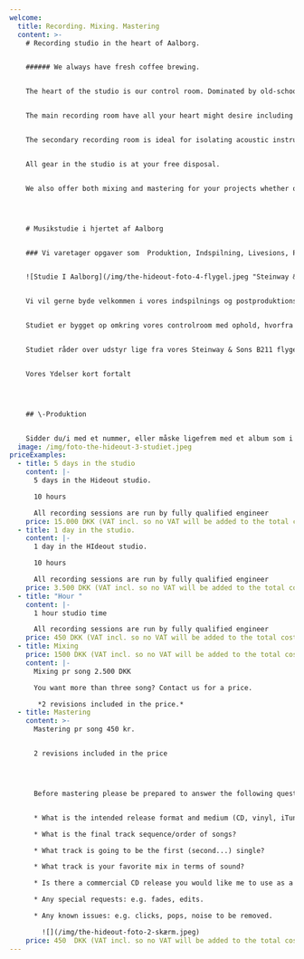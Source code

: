 ```yaml
---
welcome:
  title: Recording. Mixing. Mastering
  content: >-
    # Recording studio in the heart of Aalborg.  


    ###### We always have fresh coffee brewing.


    The heart of the studio is our control room. Dominated by old-school analogue equipment combined with modern hardware and software. 


    The main recording room have all your heart might desire including old Vox and Fender amplifiers as well as our 1896 Steinway & Sons B211 grand piano.


    The secondary recording room is ideal for isolating acoustic instruments or vocals during full band recording sessions. 


    All gear in the studio is at your free disposal.


    We also offer both mixing and mastering for your projects whether or not your recording has been done in-house.




    # Musikstudie i hjertet af Aalborg


    ### Vi varetager opgaver som  Produktion, Indspilning, Livesions, Promo Foto,  Mixing, Mastering, Audio Cleanup/Restoration, Voiceover Recording samt Udgivelser.


    ![Studie I Aalborg](/img/the-hideout-foto-4-flygel.jpeg "Steinway & Sons")


    Vi vil gerne byde velkommen i vores indspilnings og postproduktions studie i Aalborg. 


    Studiet er bygget op omkring vores controlroom med ophold, hvorfra der er frit udsyn til vores primære liveroom samt vores mindre sekundære afskærmede "boks". 


    Studiet råder over udstyr lige fra vores Steinway & Sons B211 flygel fra 1896 og analog Pult, til topmoderne Avid Carbon Interface, personlig digital monitorcontroller til hver musiker og alt der imellem, alt udstyr er til fri afbenyttelse. 


    Vores Ydelser kort fortalt




    ## \-Produktion


    Sidder du/i med et nummer, eller måske ligefrem med et album som i gerne vil have et sæt ekstra ører på før indspilning? Hvis svaret er ja, så er vi klar til at tage producerhatten på og komme med relevant og fagligt funderet  feedback. Talrige produktion, indspilninger, mixes og en konservatorie baggrund, sikre en stor musikalsk balast og genre alsidighed.
  image: /img/foto-the-hideout-3-studiet.jpeg
priceExamples:
  - title: 5 days in the studio
    content: |-
      5 days in the Hideout studio.

      10 hours

      All recording sessions are run by fully qualified engineer
    price: 15.000 DKK (VAT incl. so no VAT will be added to the total cost.)
  - title: 1 day in the studio.
    content: |-
      1 day in the HIdeout studio.

      10 hours 

      All recording sessions are run by fully qualified engineer
    price: 3.500 DKK (VAT incl. so no VAT will be added to the total cost.)
  - title: "Hour "
    content: |-
      1 hour studio time

      All recording sessions are run by fully qualified engineer
    price: 450 DKK (VAT incl. so no VAT will be added to the total cost.)
  - title: Mixing
    price: 1500 DKK (VAT incl. so no VAT will be added to the total cost.)
    content: |-
      Mixing pr song 2.500 DKK

      You want more than three song? Contact us for a price. 

       *2 revisions included in the price.*
  - title: Mastering
    content: >-
      Mastering pr song 450 kr.


      2 revisions included in the price




      Before mastering please be prepared to answer the following questions :


      * What is the intended release format and medium (CD, vinyl, iTunes, DVD-A etc.)?

      * What is the final track sequence/order of songs?

      * What track is going to be the first (second...) single?

      * What track is your favorite mix in terms of sound?

      * Is there a commercial CD release you would like me to use as a sonic guideline/example of sound you like?

      * Any special requests: e.g. fades, edits.

      * Any known issues: e.g. clicks, pops, noise to be removed.

        ![](/img/the-hideout-foto-2-skærm.jpeg)
    price: 450  DKK (VAT incl. so no VAT will be added to the total cost.)
---
```

